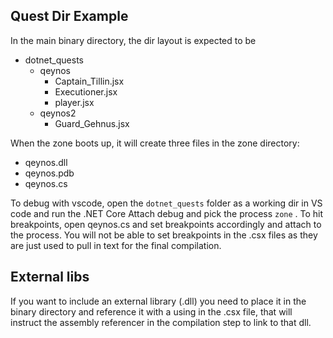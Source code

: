 ## Quest Dir Example

In the main binary directory, the dir layout is expected to be

- dotnet_quests
    - qeynos
        - Captain_Tillin.jsx
        - Executioner.jsx
        - player.jsx
    - qeynos2
        - Guard_Gehnus.jsx

When the zone boots up, it will create three files in the zone directory:

- qeynos.dll
- qeynos.pdb
- qeynos.cs

To debug with vscode, open the `dotnet_quests` folder as a working dir in VS code and run the .NET Core Attach debug and pick the process `zone` . To hit breakpoints, open qeynos.cs and set breakpoints accordingly and attach to the process. You will not be able to set breakpoints in the .csx files as they are just used to pull in text for the final compilation.

## External libs

If you want to include an external library (.dll) you need to place it in the binary directory and reference it with a using in the .csx file, that will instruct the assembly referencer in the compilation step to link to that dll.